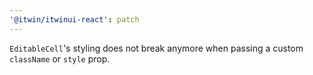 ```yaml
---
'@itwin/itwinui-react': patch
---
```


`EditableCell`'s styling does not break anymore when passing a custom `className` or `style` prop.
